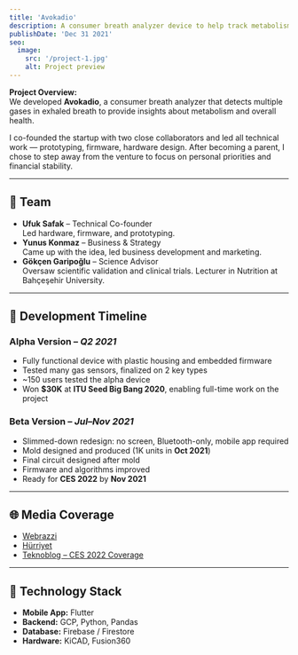 ```yaml
---
title: 'Avokadio'
description: A consumer breath analyzer device to help track metabolism and support weight loss
publishDate: 'Dec 31 2021'
seo:
  image:
    src: '/project-1.jpg'
    alt: Project preview
---
```


**Project Overview:**  
We developed **Avokadio**, a consumer breath analyzer that detects multiple gases in exhaled breath to provide insights about metabolism and overall health.

I co-founded the startup with two close collaborators and led all technical work — prototyping, firmware, hardware design. After becoming a parent, I chose to step away from the venture to focus on personal priorities and financial stability.

---

## 👥 Team

- **Ufuk Safak** – Technical Co-founder  
  Led hardware, firmware, and prototyping.
- **Yunus Konmaz** – Business & Strategy  
  Came up with the idea, led business development and marketing.
- **Gökçen Garipoğlu** – Science Advisor  
  Oversaw scientific validation and clinical trials. Lecturer in Nutrition at Bahçeşehir University.

---

## 🧪 Development Timeline

### Alpha Version – _Q2 2021_

- Fully functional device with plastic housing and embedded firmware
- Tested many gas sensors, finalized on 2 key types
- ~150 users tested the alpha device
- Won **$30K** at **ITU Seed Big Bang 2020**, enabling full-time work on the project

### Beta Version – _Jul–Nov 2021_

- Slimmed-down redesign: no screen, Bluetooth-only, mobile app required
- Mold designed and produced (1K units in **Oct 2021**)
- Final circuit designed after mold
- Firmware and algorithms improved
- Ready for **CES 2022** by **Nov 2021**

---

## 🌐 Media Coverage

- [Webrazzi](https://webrazzi.com/2021/02/12/tasinabilir-nefes-analiz-cihazi-avokadio/)
- [Hürriyet](https://www.hurriyet.com.tr/ekonomi/nefesle-zayiflama-41321800)
- [Teknoblog – CES 2022 Coverage](https://www.teknoblog.com/ces-2022-ye-katilan-16-farkli-itu-ari-teknokent-girisimi/)

---

## 🔧 Technology Stack

- **Mobile App:** Flutter
- **Backend:** GCP, Python, Pandas
- **Database:** Firebase / Firestore
- **Hardware:** KiCAD, Fusion360
